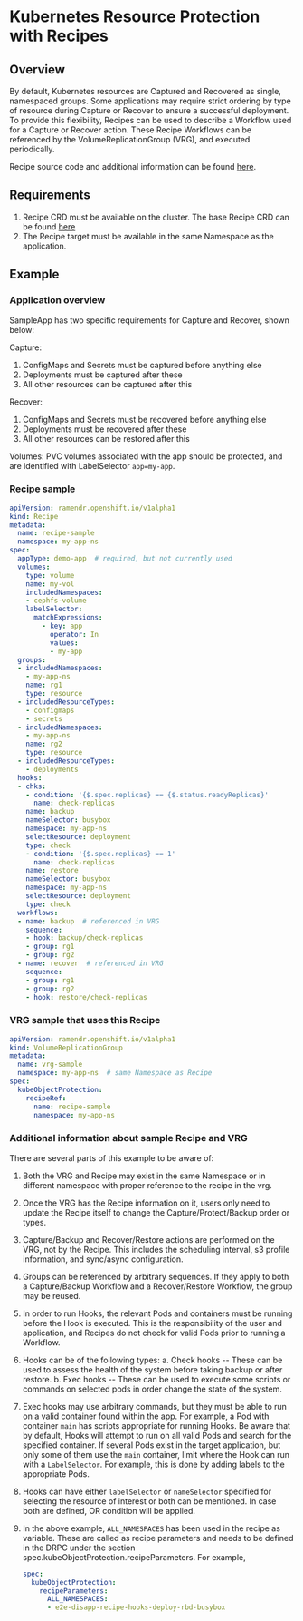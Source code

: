 <!--
SPDX-FileCopyrightText: The RamenDR authors
SPDX-License-Identifier: Apache-2.0
-->

# Kubernetes Resource Protection with Recipes

## Overview

By default, Kubernetes resources are Captured and Recovered as single, namespaced
groups. Some applications may require strict ordering by type of resource during
Capture or Recover to ensure a successful deployment. To provide this flexibility,
Recipes can be used to describe a Workflow used for a Capture or Recover action.
These Recipe Workflows can be referenced by the VolumeReplicationGroup (VRG), and
executed periodically.

Recipe source code and additional information can be found [here](https://github.com/RamenDR/recipe).

## Requirements

1. Recipe CRD must be available on the cluster. The base Recipe CRD can be found
  [here](https://github.com/RamenDR/recipe/blob/main/config/crd/bases/ramendr.openshift.io_recipes.yaml)
1. The Recipe target must be available in the same Namespace as the application.

## Example

### Application overview

SampleApp has two specific requirements for Capture and Recover, shown below:

Capture:

1. ConfigMaps and Secrets must be captured before anything else
1. Deployments must be captured after these
1. All other resources can be captured after this

Recover:

1. ConfigMaps and Secrets must be recovered before anything else
1. Deployments must be recovered after these
1. All other resources can be restored after this

Volumes:
PVC volumes associated with the app should be protected, and are identified with
LabelSelector `app=my-app`.

### Recipe sample

```yaml
apiVersion: ramendr.openshift.io/v1alpha1
kind: Recipe
metadata:
  name: recipe-sample
  namespace: my-app-ns
spec:
  appType: demo-app  # required, but not currently used
  volumes:
    type: volume
    name: my-vol
    includedNamespaces:
    - cephfs-volume
    labelSelector:
      matchExpressions:
        - key: app
          operator: In
          values:
          - my-app
  groups:
  - includedNamespaces:
    - my-app-ns
    name: rg1
    type: resource
  - includedResourceTypes:
    - configmaps
    - secrets
  - includedNamespaces:
    - my-app-ns
    name: rg2
    type: resource
  - includedResourceTypes:
    - deployments
  hooks:
  - chks:
    - condition: '{$.spec.replicas} == {$.status.readyReplicas}'
      name: check-replicas
    name: backup
    nameSelector: busybox
    namespace: my-app-ns
    selectResource: deployment
    type: check
    - condition: '{$.spec.replicas} == 1'
      name: check-replicas
    name: restore
    nameSelector: busybox
    namespace: my-app-ns
    selectResource: deployment
    type: check
  workflows:
  - name: backup  # referenced in VRG
    sequence:
    - hook: backup/check-replicas
    - group: rg1
    - group: rg2
  - name: recover  # referenced in VRG
    sequence:
    - group: rg1
    - group: rg2
    - hook: restore/check-replicas
```

### VRG sample that uses this Recipe

```yaml
apiVersion: ramendr.openshift.io/v1alpha1
kind: VolumeReplicationGroup
metadata:
  name: vrg-sample
  namespace: my-app-ns  # same Namespace as Recipe
spec:
  kubeObjectProtection:
    recipeRef:
      name: recipe-sample
      namespace: my-app-ns
```

### Additional information about sample Recipe and VRG

There are several parts of this example to be aware of:

1. Both the VRG and Recipe may exist in the same Namespace or in different
   namespace with proper reference to the recipe in the vrg.
1. Once the VRG has the Recipe information on it, users only need to update the
   Recipe itself to change the Capture/Protect/Backup order or types.
1. Capture/Backup and Recover/Restore actions are performed on the VRG, not by
   the Recipe. This includes the scheduling interval, s3 profile information,
   and sync/async configuration.
1. Groups can be referenced by arbitrary sequences. If they apply to both a
   Capture/Backup Workflow and a Recover/Restore Workflow, the group may be
   reused.
1. In order to run Hooks, the relevant Pods and containers must be running
   before the Hook is executed. This is the responsibility of the user and
   application, and Recipes do not check for valid Pods prior to running a
   Workflow.
1. Hooks can be of the following types:
   a. Check hooks -- These can be used to assess the health of the system
      before taking backup or after restore.
   b. Exec hooks -- These can be used to execute some scripts or commands
      on selected pods in order change the state of the system.
1. Exec hooks may use arbitrary commands, but they must be able to run on
   a valid container found within the app. For example, a Pod with container
   `main` has scripts appropriate for running Hooks. Be aware that by default,
   Hooks will attempt to run on all valid Pods and search for the specified
   container. If several Pods exist in the target application, but only some of
   them use the `main` container, limit where the Hook can run with a
   `LabelSelector`. For example, this is done by adding labels to the
   appropriate Pods.
1. Hooks can have either `labelSelector` or `nameSelector` specified for
   selecting the resource of interest or both can be mentioned. In case both
   are defined, OR condition will be applied.
1. In the above example, `ALL_NAMESPACES` has been used in the recipe as
   variable. These are called as recipe parameters and needs to be defined in
   the DRPC under the section spec.kubeObjectProtection.recipeParameters. For
   example,

   ```yaml
   spec:
     kubeObjectProtection:
       recipeParameters:
         ALL_NAMESPACES:
         - e2e-disapp-recipe-hooks-deploy-rbd-busybox
   ```
